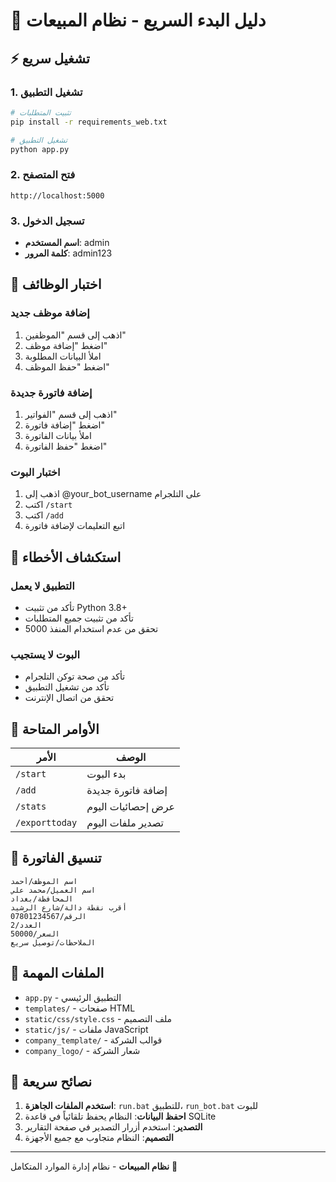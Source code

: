 # 🚀 دليل البدء السريع - نظام المبيعات

## ⚡ تشغيل سريع

### 1. تشغيل التطبيق
```bash
# تثبيت المتطلبات
pip install -r requirements_web.txt

# تشغيل التطبيق
python app.py
```

### 2. فتح المتصفح
```
http://localhost:5000
```

### 3. تسجيل الدخول
- **اسم المستخدم**: admin
- **كلمة المرور**: admin123

## 🎯 اختبار الوظائف

### إضافة موظف جديد
1. اذهب إلى قسم "الموظفين"
2. اضغط "إضافة موظف"
3. املأ البيانات المطلوبة
4. اضغط "حفظ الموظف"

### إضافة فاتورة جديدة
1. اذهب إلى قسم "الفواتير"
2. اضغط "إضافة فاتورة"
3. املأ بيانات الفاتورة
4. اضغط "حفظ الفاتورة"

### اختبار البوت
1. اذهب إلى @your_bot_username على التلجرام
2. اكتب `/start`
3. اكتب `/add`
4. اتبع التعليمات لإضافة فاتورة

## 🔧 استكشاف الأخطاء

### التطبيق لا يعمل
- تأكد من تثبيت Python 3.8+
- تأكد من تثبيت جميع المتطلبات
- تحقق من عدم استخدام المنفذ 5000

### البوت لا يستجيب
- تأكد من صحة توكن التلجرام
- تأكد من تشغيل التطبيق
- تحقق من اتصال الإنترنت

## 📱 الأوامر المتاحة

| الأمر | الوصف |
|-------|--------|
| `/start` | بدء البوت |
| `/add` | إضافة فاتورة جديدة |
| `/stats` | عرض إحصائيات اليوم |
| `/exporttoday` | تصدير ملفات اليوم |

## 🎨 تنسيق الفاتورة

```
اسم الموظف/أحمد
اسم العميل/محمد علي
المحافظة/بغداد
أقرب نقطة دالة/شارع الرشيد
الرقم/07801234567
العدد/2
السعر/50000
الملاحظات/توصيل سريع
```

## 📁 الملفات المهمة

- `app.py` - التطبيق الرئيسي
- `templates/` - صفحات HTML
- `static/css/style.css` - ملف التصميم
- `static/js/` - ملفات JavaScript
- `company_template/` - قوالب الشركة
- `company_logo/` - شعار الشركة

## 🚀 نصائح سريعة

1. **استخدم الملفات الجاهزة**: `run.bat` للتطبيق، `run_bot.bat` للبوت
2. **احفظ البيانات**: النظام يحفظ تلقائياً في قاعدة SQLite
3. **التصدير**: استخدم أزرار التصدير في صفحة التقارير
4. **التصميم**: النظام متجاوب مع جميع الأجهزة

---

**نظام المبيعات** - نظام إدارة الموارد المتكامل 🚀
